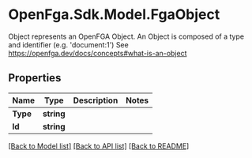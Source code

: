 # OpenFga.Sdk.Model.FgaObject
Object represents an OpenFGA Object.  An Object is composed of a type and identifier (e.g. 'document:1')  See https://openfga.dev/docs/concepts#what-is-an-object

## Properties

Name | Type | Description | Notes
------------ | ------------- | ------------- | -------------
**Type** | **string** |  | 
**Id** | **string** |  | 

[[Back to Model list]](../README.md#models) [[Back to API list]](../README.md#api-endpoints) [[Back to README]](../README.md)

